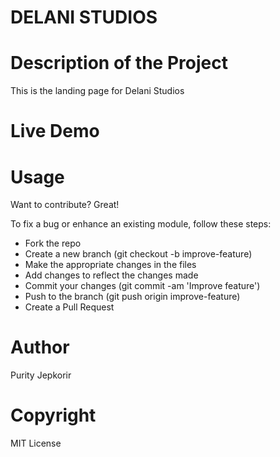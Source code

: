 # DELANI STUDIOS

# Description of the Project
This is the landing page for Delani Studios


# Live Demo


# Usage
Want to contribute? Great!

To fix a bug or enhance an existing module, follow these steps:
* Fork the repo
* Create a new branch (git checkout -b improve-feature)
* Make the appropriate changes in the files
* Add changes to reflect the changes made
* Commit your changes (git commit -am 'Improve feature')
* Push to the branch (git push origin improve-feature)
* Create a Pull Request

# Author
Purity Jepkorir

# Copyright
 MIT License